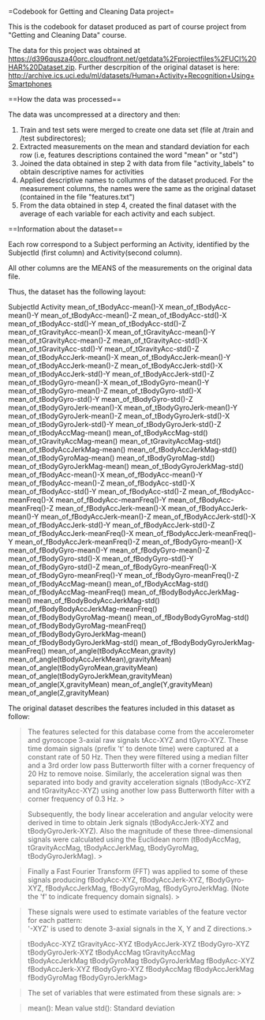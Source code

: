 
=Codebook for Getting and Cleaning Data project=

This is the codebook for dataset produced as part of course project from "Getting and Cleaning Data" course.

The data for this project was obtained at https://d396qusza40orc.cloudfront.net/getdata%2Fprojectfiles%2FUCI%20HAR%20Dataset.zip. Further descrpition of the original dataset is here: http://archive.ics.uci.edu/ml/datasets/Human+Activity+Recognition+Using+Smartphones

==How the data was processed==

The data was uncompressed at a directory and then:

1. Train and test sets were merged to create one data set (file at /train and /test subdirectores);
2. Extracted measurements on the mean and standard deviation for each row (i.e, features descriptions contained the word "mean" or "std")
3. Joined the data obtained in step 2 with data from file "activity_labels" to obtain descriptive names for activities
4. Applied descriptive names to collumns of the dataset produced. For the measurement columns, the names were the same as the original dataset (contained in the file "features.txt")
5. From the data obtained in step 4, created the final dataset with the average of each variable for each activity and each subject.

==Information about the dataset==

Each row correspond to a Subject performing an Activity, identified by the SubjectId (first column) and Activity(second column).

All other columns are the MEANS of the measurements on the original data file.

Thus, the dataset has the following layout:

SubjectId
Activity
mean_of_tBodyAcc-mean()-X
mean_of_tBodyAcc-mean()-Y
mean_of_tBodyAcc-mean()-Z
mean_of_tBodyAcc-std()-X
mean_of_tBodyAcc-std()-Y
mean_of_tBodyAcc-std()-Z
mean_of_tGravityAcc-mean()-X
mean_of_tGravityAcc-mean()-Y
mean_of_tGravityAcc-mean()-Z
mean_of_tGravityAcc-std()-X
mean_of_tGravityAcc-std()-Y
mean_of_tGravityAcc-std()-Z
mean_of_tBodyAccJerk-mean()-X
mean_of_tBodyAccJerk-mean()-Y
mean_of_tBodyAccJerk-mean()-Z
mean_of_tBodyAccJerk-std()-X
mean_of_tBodyAccJerk-std()-Y
mean_of_tBodyAccJerk-std()-Z
mean_of_tBodyGyro-mean()-X
mean_of_tBodyGyro-mean()-Y
mean_of_tBodyGyro-mean()-Z
mean_of_tBodyGyro-std()-X
mean_of_tBodyGyro-std()-Y
mean_of_tBodyGyro-std()-Z
mean_of_tBodyGyroJerk-mean()-X
mean_of_tBodyGyroJerk-mean()-Y
mean_of_tBodyGyroJerk-mean()-Z
mean_of_tBodyGyroJerk-std()-X
mean_of_tBodyGyroJerk-std()-Y
mean_of_tBodyGyroJerk-std()-Z
mean_of_tBodyAccMag-mean()
mean_of_tBodyAccMag-std()
mean_of_tGravityAccMag-mean()
mean_of_tGravityAccMag-std()
mean_of_tBodyAccJerkMag-mean()
mean_of_tBodyAccJerkMag-std()
mean_of_tBodyGyroMag-mean()
mean_of_tBodyGyroMag-std()
mean_of_tBodyGyroJerkMag-mean()
mean_of_tBodyGyroJerkMag-std()
mean_of_fBodyAcc-mean()-X
mean_of_fBodyAcc-mean()-Y
mean_of_fBodyAcc-mean()-Z
mean_of_fBodyAcc-std()-X
mean_of_fBodyAcc-std()-Y
mean_of_fBodyAcc-std()-Z
mean_of_fBodyAcc-meanFreq()-X
mean_of_fBodyAcc-meanFreq()-Y
mean_of_fBodyAcc-meanFreq()-Z
mean_of_fBodyAccJerk-mean()-X
mean_of_fBodyAccJerk-mean()-Y
mean_of_fBodyAccJerk-mean()-Z
mean_of_fBodyAccJerk-std()-X
mean_of_fBodyAccJerk-std()-Y
mean_of_fBodyAccJerk-std()-Z
mean_of_fBodyAccJerk-meanFreq()-X
mean_of_fBodyAccJerk-meanFreq()-Y
mean_of_fBodyAccJerk-meanFreq()-Z
mean_of_fBodyGyro-mean()-X
mean_of_fBodyGyro-mean()-Y
mean_of_fBodyGyro-mean()-Z
mean_of_fBodyGyro-std()-X
mean_of_fBodyGyro-std()-Y
mean_of_fBodyGyro-std()-Z
mean_of_fBodyGyro-meanFreq()-X
mean_of_fBodyGyro-meanFreq()-Y
mean_of_fBodyGyro-meanFreq()-Z
mean_of_fBodyAccMag-mean()
mean_of_fBodyAccMag-std()
mean_of_fBodyAccMag-meanFreq()
mean_of_fBodyBodyAccJerkMag-mean()
mean_of_fBodyBodyAccJerkMag-std()
mean_of_fBodyBodyAccJerkMag-meanFreq()
mean_of_fBodyBodyGyroMag-mean()
mean_of_fBodyBodyGyroMag-std()
mean_of_fBodyBodyGyroMag-meanFreq()
mean_of_fBodyBodyGyroJerkMag-mean()
mean_of_fBodyBodyGyroJerkMag-std()
mean_of_fBodyBodyGyroJerkMag-meanFreq()
mean_of_angle(tBodyAccMean,gravity)
mean_of_angle(tBodyAccJerkMean),gravityMean)
mean_of_angle(tBodyGyroMean,gravityMean)
mean_of_angle(tBodyGyroJerkMean,gravityMean)
mean_of_angle(X,gravityMean)
mean_of_angle(Y,gravityMean)
mean_of_angle(Z,gravityMean)

The original dataset describes the features included in this dataset as follow:

> The features selected for this database come from the accelerometer and gyroscope 3-axial raw signals tAcc-XYZ and tGyro-XYZ. These time domain signals (prefix 't' to denote time) were captured at a constant rate of 50 Hz. Then they were filtered using a median filter and a 3rd order low pass Butterworth filter with a corner frequency of 20 Hz to remove noise. Similarly, the acceleration signal was then separated into body and gravity acceleration signals (tBodyAcc-XYZ and tGravityAcc-XYZ) using another low pass Butterworth filter with a corner frequency of 0.3 Hz. > 

> Subsequently, the body linear acceleration and angular velocity were derived in time to obtain Jerk signals (tBodyAccJerk-XYZ and tBodyGyroJerk-XYZ). Also the magnitude of these three-dimensional signals were calculated using the Euclidean norm (tBodyAccMag, tGravityAccMag, tBodyAccJerkMag, tBodyGyroMag, tBodyGyroJerkMag). > 

> Finally a Fast Fourier Transform (FFT) was applied to some of these signals producing fBodyAcc-XYZ, fBodyAccJerk-XYZ, fBodyGyro-XYZ, fBodyAccJerkMag, fBodyGyroMag, fBodyGyroJerkMag. (Note the 'f' to indicate frequency domain signals). > 

> These signals were used to estimate variables of the feature vector for each pattern:  
> '-XYZ' is used to denote 3-axial signals in the X, Y and Z directions.> 

> tBodyAcc-XYZ
> tGravityAcc-XYZ
> tBodyAccJerk-XYZ
> tBodyGyro-XYZ
> tBodyGyroJerk-XYZ
> tBodyAccMag
> tGravityAccMag
> tBodyAccJerkMag
> tBodyGyroMag
> tBodyGyroJerkMag
> fBodyAcc-XYZ
> fBodyAccJerk-XYZ
> fBodyGyro-XYZ
> fBodyAccMag
> fBodyAccJerkMag
> fBodyGyroMag
> fBodyGyroJerkMag> 

> The set of variables that were estimated from these signals are: > 

> mean(): Mean value
> std(): Standard deviation
